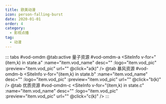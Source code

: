 ```yaml
---
title: 欧美动漫
icon: person-falling-burst
date: 2020-01-01
order: 4
category:
  - 影视点播
tag:
  - 动漫
---
```


<ArtPlayer :src="state.src" :config="hlsConfig(state.p)" />

::: tabs #vod-omdm
@tab:active 量子资源 #vod-omdm-a
<SiteInfo v-for="(item,k) in state.a" :name="item.vod_name" desc="" :logo="item.vod_pic"
:preview="item.vod_pic" url="" @click="a(k)" />
@tab 暴风资源 #vod-omdm-b
<SiteInfo v-for="(item,k) in state.b" :name="item.vod_name" desc="" :logo="item.vod_pic"
:preview="item.vod_pic" url="" @click="b(k)" />
@tab 优质资源 #vod-omdm-c
<SiteInfo v-for="(item,k) in state.c" :name="item.vod_name" desc="" :logo="item.vod_pic"
:preview="item.vod_pic" url="" @click="c(k)" />
:::

<script setup>
  import { vod } from '@db'
  import { hlsConfig } from '@act'
  import { useStorage } from '@vueuse/core'
  import { onMounted } from "vue";

  const state = useStorage(
    "vod-omdm",
    {
      src:"",
      a: [],
      b: [],
      p: []
    }
  )

  onMounted(async () => {
    state.value.a = (await vod.find({ "name": "lzzy-31" })).data
    state.value.b = (await vod.find({ "name": "bfzy-42" })).data
    state.value.c = (await vod.find({ "name": "yzzy-68" })).data
    a(0)
  });
  const a = (key) => {
    const { a } = state.value
    state.value.p =a[key].play_list
    state.value.src = a[key].play_list[0].url
  }
  const b = (key) => {
    const { b } = state.value
    state.value.p = b[key].play_list
    state.value.src = b[key].play_list[0].url
  }
  const c = (key) => {
    const { c } = state.value
    state.value.p = c[key].play_list
    state.value.src = c[key].play_list[0].url
  }
</script>

